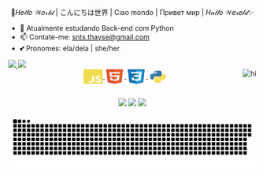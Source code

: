 <p align=center> 🍂𝐻𝑒𝓁𝓁𝑜 𝒲𝑜𝓇𝓁𝒹 | こんにちは世界 | Ciao mondo | Привет мир | 𝐻𝒶𝓁𝓁𝑜 𝒲𝑒𝓇𝑒𝓁𝒹✨



- 🔭 Atualmente estudando Back-end com Python
- 📫 Contate-me: snts.thayse@gmail.com
- 💕 Pronomes: ela/dela | she/her

<!-- Div de Stats e Linguagens Utilizadas -->
  <div>
  <a href="https://github.com/rafaballerini">
  <img height="160em" src="https://github-readme-stats.vercel.app/api?username=ThayseSantos&show_icons=true&theme=dracula&include_all_commits=true&count_private=true"/>
  <img height="160em" src="https://github-readme-stats.vercel.app/api/top-langs/?username=ThayseSantos&layout=compact&langs_count=7&theme=dracula"/>
</div>
  
  <!-- Icones de Tecnologias -->
<div align="center">
  <img align="center" alt="Thay-Js" height="30" width="40" src="https://raw.githubusercontent.com/devicons/devicon/master/icons/javascript/javascript-plain.svg">
  <img align="center" alt="Thay-HTML" height="30" width="40" src="https://raw.githubusercontent.com/devicons/devicon/master/icons/html5/html5-original.svg">
  <img align="center" alt="Thay-CSS" height="30" width="40" src="https://raw.githubusercontent.com/devicons/devicon/master/icons/css3/css3-original.svg">
  <img align="center" alt="Thay-Python" height="30" width="40" src="https://raw.githubusercontent.com/devicons/devicon/master/icons/python/python-original.svg">
  <img align="right" alt="hi" src="https://i.picasion.com/pic91/6c9e3e47c0f022844e3644f9eceef2a1.gif">
</div>
  
  ##
<!-- Redes Sociais e Info's --> 
<div align="center">
 
  <a href="https://instagram.com/ata.ise" target="_blank"><img src="https://img.shields.io/badge/-Instagram-%23E4405F?style=for-the-badge&logo=instagram&logoColor=white" target="_blank"></a>
  <a href = "mailto:snts.thayse@gmail.com"><img src="https://img.shields.io/badge/-Gmail-%23333?style=for-the-badge&logo=gmail&logoColor=white" target="_blank"></a>
  <a href="https://www.linkedin.com/in/thayses-santos" target="_blank"><img src="https://img.shields.io/badge/-LinkedIn-%230077B5?style=for-the-badge&logo=linkedin&logoColor=white" target="_blank"></a> 
 </div>

<!-- Snake -->
   ![Snake animation](https://github.com/ThayseSantos/ThayseSantos/blob/output/github-contribution-grid-snake.svg)

